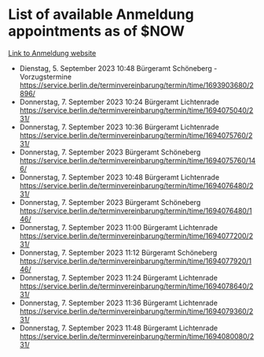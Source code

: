 # List of available Anmeldung appointments as of $NOW
[Link to Anmeldung website](https://service.berlin.de/terminvereinbarung/termin/tag.php?termin=1&anliegen[]=120686&dienstleisterlist=122210,122217,327316,122219,327312,122227,327314,122231,327346,122243,327348,122254,122252,329742,122260,329745,122262,329748,122271,327278,122273,327274,122277,327276,330436,122280,327294,122282,327290,122284,327292,122291,327270,122285,327266,122286,327264,122296,327268,150230,329760,122297,327286,122294,327284,122312,329763,122314,329775,122304,327330,122311,327334,122309,327332,317869,122281,327352,122279,329772,122283,122276,327324,122274,327326,122267,329766,122246,327318,122251,327320,122257,327322,122208,327298,122226,327300&herkunft=http%3A%2F%2Fservice.berlin.de%2Fdienstleistung%2F120686%2F)
- Dienstag, 5. September 2023 10:48 Bürgeramt Schöneberg - Vorzugstermine https://service.berlin.de/terminvereinbarung/termin/time/1693903680/2896/
- Donnerstag, 7. September 2023 10:24 Bürgeramt Lichtenrade https://service.berlin.de/terminvereinbarung/termin/time/1694075040/231/
- Donnerstag, 7. September 2023 10:36 Bürgeramt Lichtenrade https://service.berlin.de/terminvereinbarung/termin/time/1694075760/231/
- Donnerstag, 7. September 2023  Bürgeramt Schöneberg https://service.berlin.de/terminvereinbarung/termin/time/1694075760/146/
- Donnerstag, 7. September 2023 10:48 Bürgeramt Lichtenrade https://service.berlin.de/terminvereinbarung/termin/time/1694076480/231/
- Donnerstag, 7. September 2023  Bürgeramt Schöneberg https://service.berlin.de/terminvereinbarung/termin/time/1694076480/146/
- Donnerstag, 7. September 2023 11:00 Bürgeramt Lichtenrade https://service.berlin.de/terminvereinbarung/termin/time/1694077200/231/
- Donnerstag, 7. September 2023 11:12 Bürgeramt Schöneberg https://service.berlin.de/terminvereinbarung/termin/time/1694077920/146/
- Donnerstag, 7. September 2023 11:24 Bürgeramt Lichtenrade https://service.berlin.de/terminvereinbarung/termin/time/1694078640/231/
- Donnerstag, 7. September 2023 11:36 Bürgeramt Lichtenrade https://service.berlin.de/terminvereinbarung/termin/time/1694079360/231/
- Donnerstag, 7. September 2023 11:48 Bürgeramt Lichtenrade https://service.berlin.de/terminvereinbarung/termin/time/1694080080/231/
